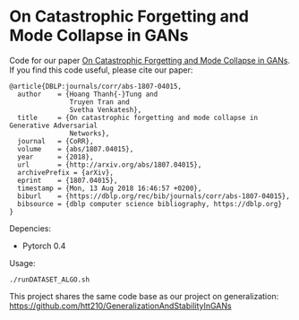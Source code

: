# On Catastrophic Forgetting and Mode Collapse in GANs

Code for our paper [On Catastrophic Forgetting and Mode Collapse in GANs](https://arxiv.org/abs/1807.04015). If you find this code useful, please cite our paper:
```text
@article{DBLP:journals/corr/abs-1807-04015,
  author    = {Hoang Thanh{-}Tung and
               Truyen Tran and
               Svetha Venkatesh},
  title     = {On catastrophic forgetting and mode collapse in Generative Adversarial
               Networks},
  journal   = {CoRR},
  volume    = {abs/1807.04015},
  year      = {2018},
  url       = {http://arxiv.org/abs/1807.04015},
  archivePrefix = {arXiv},
  eprint    = {1807.04015},
  timestamp = {Mon, 13 Aug 2018 16:46:57 +0200},
  biburl    = {https://dblp.org/rec/bib/journals/corr/abs-1807-04015},
  bibsource = {dblp computer science bibliography, https://dblp.org}
}
```

Depencies:
- Pytorch 0.4

Usage:
```
./runDATASET_ALGO.sh
```
This project shares the same code base as our project on generalization:
https://github.com/htt210/GeneralizationAndStabilityInGANs
